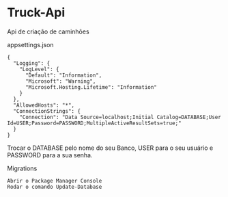 # Truck-Api
Api de criação de caminhões

appsettings.json
```
{
  "Logging": {
    "LogLevel": {
      "Default": "Information",
      "Microsoft": "Warning",
      "Microsoft.Hosting.Lifetime": "Information"
    }
  },
  "AllowedHosts": "*",
  "ConnectionStrings": {
    "Connection": "Data Source=localhost;Initial Catalog=DATABASE;User Id=USER;Password=PASSWORD;MultipleActiveResultSets=true;"
  }
}
```
Trocar o DATABASE pelo nome do seu Banco, USER para o seu usuário e PASSWORD para a sua senha.


Migrations
```
Abrir o Package Manager Console 
Rodar o comando Update-Database

```
